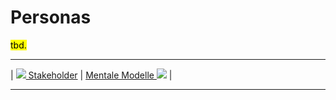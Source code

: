 # Personas

<mark>tbd.</mark>

****

| [![](/Daccord/assets/images/backward-solid.svg) Stakeholder](<Stakeholder>) | [Mentale Modelle ![](/Daccord/assets/images/forward-solid.svg)](<Mentale Modelle>) |

****